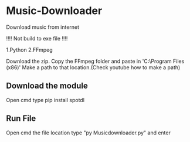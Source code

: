 # Music-Downloader
Download music from internet

 !!!! Not build to exe file !!!!
 
 1.Python
 2.FFmpeg
 
 Download the zip.
 Copy the FFmpeg folder and paste in 'C:\Program Files (x86)'
 Make a path to that location.(Check youtube how to make a path)
 
 Download the module
 -------------------
 Open cmd
 type pip install spotdl
 
 Run File
 --------
 Open cmd the file location
 type "py Musicdownloader.py"
 and enter
